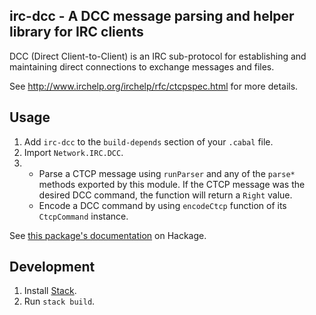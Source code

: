 ## irc-dcc - A DCC message parsing and helper library for IRC clients

DCC (Direct Client-to-Client) is an IRC sub-protocol for establishing
and maintaining direct connections to exchange messages and files.

See http://www.irchelp.org/irchelp/rfc/ctcpspec.html for more details.

## Usage

1. Add `irc-dcc` to the `build-depends` section of your `.cabal` file.
1. Import `Network.IRC.DCC`.
1.  
    * Parse a CTCP message using `runParser` and any of the `parse*`
      methods exported by this module. If the CTCP message was the
      desired DCC command, the function will return a `Right` value.
    * Encode a DCC command by using `encodeCtcp` function of its
      `CtcpCommand` instance.

See [this package's documentation](https://hackage.haskell.org/package/irc-dcc)
on Hackage.

## Development

1. Install [Stack](http://docs.haskellstack.org/en/stable/README/).
2. Run `stack build`.
